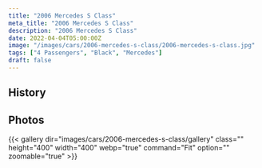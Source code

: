```yaml
---
title: "2006 Mercedes S Class"
meta_title: "2006 Mercedes S Class"
description: "2006 Mercedes S Class"
date: 2022-04-04T05:00:00Z
image: "/images/cars/2006-mercedes-s-class/2006-mercedes-s-class.jpg"
tags: ["4 Passengers", "Black", "Mercedes"]
draft: false
---
```

## History

## Photos
{{< gallery dir="images/cars/2006-mercedes-s-class/gallery" class="" height="400" width="400" webp="true" command="Fit" option="" zoomable="true" >}}

